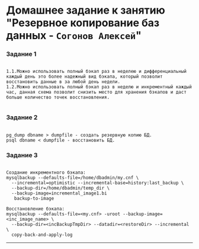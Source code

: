 # Домашнее задание к занятию "Резервное копирование баз данных - `Согонов Алексей`"

### Задание 1

```

1.1.Можно использовать полный бэкап раз в неделею и дифференциальный каждый день это более надежный вид бэкапа, который позволит восстановить данные в за любой день недели.
1.2.Можно использовать полный бэкап раз в неделю и инкрементный каждый час, данная схема позволит снизить место для хранения бэкапов и даст больше количество точек восстановления.


```

### Задание 2

```

pg_dump dbname > dumpfile - создать резервную копию БД.
psql dbname < dumpfile - восстановить БД.

```

### Задание 3

```

Создание инкрементного бэкапа:
mysqlbackup --defaults-file=/home/dbadmin/my.cnf \
  --incremental=optimistic --incremental-base=history:last_backup \
  --backup-dir=/home/dbadmin/temp_dir \
  --backup-image=incremental_image1.bi 
   backup-to-image

Восстановление бэкапа:
mysqlbackup --defaults-file=<my.cnf> -uroot --backup-image=<inc_image_name> \
  --backup-dir=<incBackupTmpDir> --datadir=<restoreDir> --incremental \
  copy-back-and-apply-log

```

---
